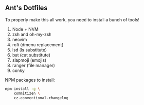 ## Ant's Dotfiles

To properly make this all work, you need to install a bunch of tools!

1. Node + NVM
2. zsh and oh-my-zsh
3. neovim
4. rofi (dmenu replacement)
5. lsd (ls substitute)
6. bat (cat substitute)
7. slapmoji (emojis)
8. ranger (file manager)
9. conky


NPM packages to install:

```sh
npm install -g \
	commitizen \
	cz-conventional-changelog
```
